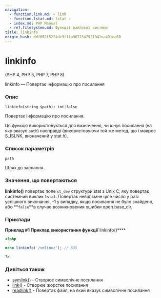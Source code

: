 ```yaml
---
navigation:
  - function.link.md: « link
  - function.lstat.md: lstat »
  - index.md: PHP Manual
  - ref.filesystem.md: Функції файлової системи
title: linkinfo
origin_hash: ddf652f5224dc9f1fa9671347921941ca401ea50
---
```

# linkinfo

(PHP 4, PHP 5, PHP 7, PHP 8)

linkinfo — Повертає інформацію про посилання

### Опис

```methodsynopsis
linkinfo(string $path): int|false
```

Повертає інформацію про посилання.

Ця функція використовується для визначення, чи існує посилання (на яку вказує `path`) насправді (використовуючи той же метод, що і макрос S\_ISLNK, визначений у stat.h).

### Список параметрів

`path`

Шлях до заслання.

### Значення, що повертаються

**linkinfo()** повертає поле `st_dev` структури stat з Unix C, яку повертає системний виклик `lstat`. Повертає невід'ємне ціле число у разі успішного виконання, -1 у випадку, якщо посилання не було знайдено, або \*\*`false`\*\*в случае возникновения ошибки open.base\_dir.

### Приклади

**Приклад #1 Приклад використання функції** linkinfo()\*\*\*\*

```php
<?php

echo linkinfo('/vmlinuz'); // 835

?>
```

### Дивіться також

-   [symlink()](function.symlink.md) \- Створює символічне посилання
-   [link()](function.link.md) \- Створює жорстке посилання
-   [readlink()](function.readlink.md) \- Повертає файл, на який вказує символічне посилання
